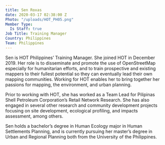 ```yaml
---
title: Sen Roxas
date: 2020-03-17 02:38:00 Z
Photo: "/uploads/HOT_PH05.png"
Member Type:
  Is Staff: true
Job Title: Training Manager
Country: Philippines
Team: Philippines
---
```


Sen is HOT Philippines’ Training Manager. She joined HOT in December 2019. Her role is to disseminate and promote the use of OpenStreetMap especially for humanitarian efforts, and to train prospective and existing mappers to their fullest potential so they can eventually lead their own mapping communities. Working for HOT enables her to bring together her passions for mapping, the environment, and urban planning.

Prior to working with HOT, she has worked as a Team Lead for Pilipinas Shell Petroleum Corporation’s Retail Network Research. She has also engaged in several other research and community development projects focusing on site development, ecological profiling, and impacts assessment, among others.

Sen holds a bachelor’s degree in Human Ecology major in Human Settlements Planning, and is currently pursuing her master’s degree in Urban and Regional Planning both from the University of the Philippines.
